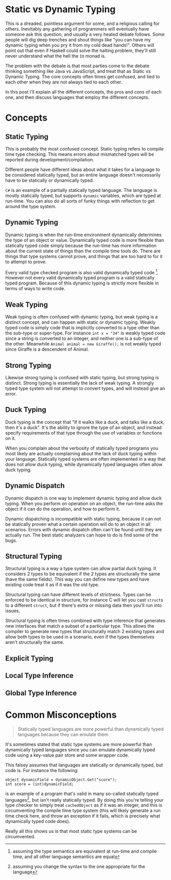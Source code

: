 Static vs Dynamic Typing
===

This is a dreaded, pointless argument for some, and a religious calling for others. Inevitably any gathering of programmers will eventually have someone ask this question, and usually a very heated debate follows. Some people will dig deep trenches and shout things like "you can have my dynamic typing when you pry it from my cold dead hands!". Others will point out that even if Haskell could solve the halting problem, they'll still never understand what the hell the `IO` monad is.

The problem with the debate is that most parties come to the debate thinking something like Java vs JavaScript, and treat that as Static vs Dynamic Typing. The core concepts often times get confused, and tied to each other when they are not always tied to each other.

In this post I'll explain all the different concepts, the pros and cons of each one, and then discuss languages that employ the different concepts.

Concepts
===

Static Typing
---

This is probably the most confused concept. Static typing refers to compile time type checking. This means errors about mismatched types will be reported during development/compilation. 
  
Different people have different ideas about what it takes for a language to be considered statically typed, but an entire language doesn't necessarily have to be statically or dynamically typed.

`C#` is an example of a partially statically typed language. The language is mostly statically typed, but supports `dynamic` variables, which are typed at run-time. You can also do all sorts of funky things with reflection to get around the type system.

Dynamic Typing
---

Dynamic typing is when the run-time environment dynamically determines the type of an object or value. Dynamically typed code is more flexible than statically typed code simply because the run-time has more information about the current state of things than the compile time tools do. There are things that type systems cannot prove, and things that are too hard to for it to attempt to prove. 

Every valid type checked program is also valid dynamically typed code [^1]. However not every valid dynamically typed program is a valid statically typed program. Because of this dynamic typing is strictly more flexible in terms of ways to write code.

Weak Typing
---
  
Weak typing is often confused with dynamic typing, but weak typing is a distinct concept, and can happen with static or dynamic typing. Weakly typed code is simply code that is implicitly converted to a type other than the sub-type or super-type. For instance `int x = "34"` is weakly typed code since a string is converted to an integer, and neither one is a sub-type of the other. Meanwhile `Animal animal = new Giraffe();` is not weakly typed since Giraffe is a descendent of Animal.


Strong Typing
----

Likewise strong typing is confused with static typing, but strong typing is distinct. Strong typing is essentially the lack of weak typing. A strongly typed type system will not attempt to convert types, and will instead give an error.

Duck Typing
---

Duck typing is the concept that "If it walks like a duck, and talks like a duck, then it's a duck". It's the ability to ignore the type of an object, and instead specify requirements of that type through the use of variables or functions on it. 

When you complain about the verbosity of statically typed programs you most likely are actually complaining about the lack of duck typing within your language. Statically typed systems are often implemented in a way that does not allow duck typing, while dynamically typed languages often allow duck typing.

Dynamic Dispatch
---
Dynamic dispatch is one way to implement dynamic typing and allow duck typing. When you perform on operation on an object, the run-time asks the object if it can do the operation, and how to perform it.

Dynamic dispatching is incompatible with static typing, because it can not be statically proven what a certain operation will do to an object in all scenarios. Errors with dynamic dispatch often can't be found until they are actually run. The best static analyzers can hope to do is find some of the bugs.

Structural Typing
---

Structural typing is a way a type system can allow partial duck typing. It considers 2 types to be equivalent if the 2 types are structurally the same (have the same fields). This way you can define new types and have existing code treat it as if it was the old type.

Structural typing can have different levels of strictness. Types can be enforced to be identical in structure, for instance C will let you cast `struct`s to a different `struct`, but if there's extra or missing data then you'll run into issues.

Structural typing is often times combined with type inference that generates new interfaces that match a subset of a particular type. This allows the compiler to generate new types that structurally match 2 existing types and allow both types to be used in a scenario, even if the types themselves aren't structurally the same.


Explicit Typing
---

Local Type Inference
---

Global Type Inference
---

Common Misconceptions
===

> Statically typed languages are more powerful than dynamically typed languages because they can emulate them

It's sometimes stated that static type systems are more powerful than dynamically typed languages since you can emulate dynamically typed code using a key-value pair store and some wrapper code.

This falsey assumes that languages are statically or dynamically typed, but code is. For instance the following:

	object dynamicField = dynamicObject.Get("score");
	int score = (int)dynamicField;
	
is an example of a program that's valid in many so-called statically typed languages[^2], but isn't really statically typed. By doing this you're telling your type checker to simply treat `cachedObject` as if it was an integer, and this is circumventing the compile time type system (this will likely generate a run time check here, and throw an exception if it fails, which is precisely what dynamically typed code does).
  
Really all this shows us is that most static type systems can be circumvented.




[^1]: assuming the type semantics are equivalent at run-time and compile time, and all other language semantics are equal
[^2]: assuming you change the syntax to the one appropriate for the language
